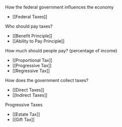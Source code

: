 
How the federal government influences the economy 
- [[Federal Taxes]]

Who should pay taxes? 
- [[Benefit Principle]]
- [[Ability to Pay Principle]]

How much should people pay? (percentage of income)
- [[Proportional Tax]]
- [[Progressive Tax]]
- [[Regressive Tax]]

How does the government collect taxes?
- [[Direct Taxes]]
- [[Indirect Taxes]]

Progressive Taxes
- [[Estate Tax]]
- [[Gift Tax]]


